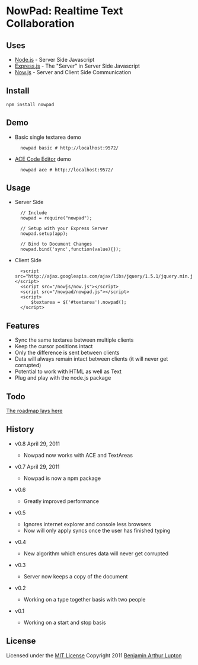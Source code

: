 # NowPad: Realtime Text Collaboration


## Uses

* [Node.js](http://nodejs.org) - Server Side Javascript
* [Express.js](http://expressjs.com/) - The "Server" in Server Side Javascript
* [Now.js](http://nowjs.com/) - Server and Client Side Communication


## Install

	npm install nowpad


## Demo

- Basic single textarea demo

		nowpad basic # http://localhost:9572/

- [ACE Code Editor](http://ace.ajax.org/) demo

		nowpad ace # http://localhost:9572/


## Usage

- Server Side

		// Include
		nowpad = require("nowpad");

		// Setup with your Express Server
		nowpad.setup(app);

		// Bind to Document Changes
		nowpad.bind('sync',function(value){});

- Client Side

		<script src="http://ajax.googleapis.com/ajax/libs/jquery/1.5.1/jquery.min.js"></script>
		<script src="/nowjs/now.js"></script>
		<script src="/nowpad/nowpad.js"></script>
		<script>
			$textarea = $('#textarea').nowpad();
		</script>


## Features

* Sync the same textarea between multiple clients
* Keep the cursor positions intact
* Only the difference is sent between clients
* Data will always remain intact between clients (it will never get corrupted)
* Potential to work with HTML as well as Text
* Plug and play with the node.js package


## Todo

[The roadmap lays here](https://github.com/balupton/nowpad/wiki/Roadmap)


## History

- v0.8 April 29, 2011
	- Nowpad now works with ACE and TextAreas

- v0.7 April 29, 2011
	- Nowpad is now a npm package

- v0.6
	- Greatly improved performance

- v0.5
	- Ignores internet explorer and console less browsers
	- Now will only apply syncs once the user has finished typing

- v0.4
	- New algorithm which ensures data will never get corrupted

- v0.3
	- Server now keeps a copy of the document

- v0.2
	- Working on a type together basis with two people

- v0.1
	- Working on a start and stop basis


## License

Licensed under the [MIT License](http://creativecommons.org/licenses/MIT/)
Copyright 2011 [Benjamin Arthur Lupton](http://balupton.com)
